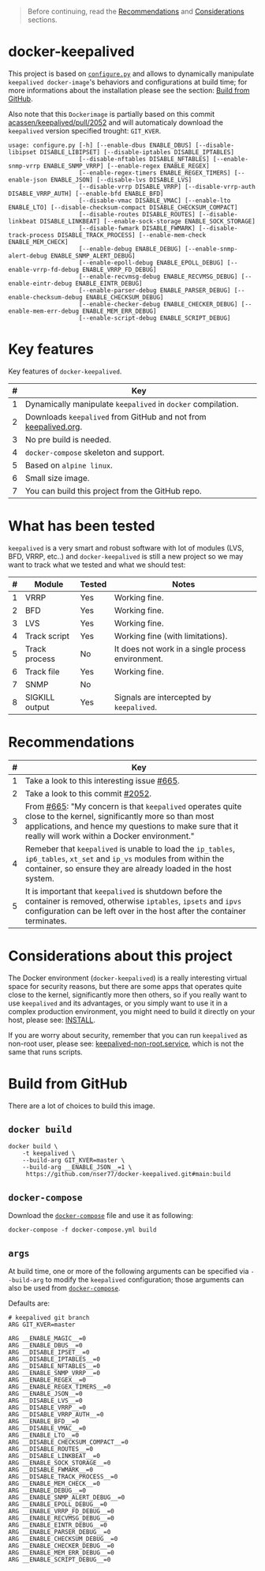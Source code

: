 > Before continuing, read the [Recommendations](#recommendations) and [Considerations](#considerations-about-this-project) sections.

# docker-keepalived
This project is based on [```configure.py```](build/configure.py) and allows to dynamically manipulate ```keepalived docker-image```'s behaviors and configurations at build time; for more informations about the installation please see the section: [Build from GitHub](#build-from-github).

Also note that this ```Dockerimage``` is partially based on this commit [acassen/keepalived/pull/2052](https://github.com/acassen/keepalived/pull/2052) and will automaticaly download the ```keepalived``` version specified trought: ```GIT_KVER```.

```
usage: configure.py [-h] [--enable-dbus ENABLE_DBUS] [--disable-libipset DISABLE_LIBIPSET] [--disable-iptables DISABLE_IPTABLES]
                    [--disable-nftables DISABLE_NFTABLES] [--enable-snmp-vrrp ENABLE_SNMP_VRRP] [--enable-regex ENABLE_REGEX]
                    [--enable-regex-timers ENABLE_REGEX_TIMERS] [--enable-json ENABLE_JSON] [--disable-lvs DISABLE_LVS]
                    [--disable-vrrp DISABLE_VRRP] [--disable-vrrp-auth DISABLE_VRRP_AUTH] [--enable-bfd ENABLE_BFD]
                    [--disable-vmac DISABLE_VMAC] [--enable-lto ENABLE_LTO] [--disable-checksum-compact DISABLE_CHECKSUM_COMPACT]
                    [--disable-routes DISABLE_ROUTES] [--disable-linkbeat DISABLE_LINKBEAT] [--enable-sock-storage ENABLE_SOCK_STORAGE]
                    [--disable-fwmark DISABLE_FWMARK] [--disable-track-process DISABLE_TRACK_PROCESS] [--enable-mem-check ENABLE_MEM_CHECK]
                    [--enable-debug ENABLE_DEBUG] [--enable-snmp-alert-debug ENABLE_SNMP_ALERT_DEBUG]
                    [--enable-epoll-debug ENABLE_EPOLL_DEBUG] [--enable-vrrp-fd-debug ENABLE_VRRP_FD_DEBUG]
                    [--enable-recvmsg-debug ENABLE_RECVMSG_DEBUG] [--enable-eintr-debug ENABLE_EINTR_DEBUG]
                    [--enable-parser-debug ENABLE_PARSER_DEBUG] [--enable-checksum-debug ENABLE_CHECKSUM_DEBUG]
                    [--enable-checker-debug ENABLE_CHECKER_DEBUG] [--enable-mem-err-debug ENABLE_MEM_ERR_DEBUG]
                    [--enable-script-debug ENABLE_SCRIPT_DEBUG]
```

# Key features
Key features of ```docker-keepalived```.

| # | Key
| ------------- | ------------- |
| 1 | Dynamically manipulate ```keepalived``` in ```docker``` compilation.  |
| 2 | Downloads ```keepalived``` from GitHub and not from [keepalived.org](https://keepalived.org).  |
| 3 | No pre build is needed.  | 
| 4 | ```docker-compose``` skeleton and support.   |
| 5 | Based on ```alpine linux```.  |
| 6 | Small size image.  |
| 7 | You can build this project from the GitHub repo. |

# What has been tested
```keepalived``` is a very smart and robust software with lot of modules (LVS, BFD, VRRP, etc..) and ```docker-keepalived``` is still a new project so we may want to track what we tested and what we should test:

| # | Module | Tested | Notes | 
| ------------- | ------------- | ------------- | ------------- | 
| 1 | VRRP  | Yes | Working fine. |
| 2 | BFD  | Yes | Working fine. |
| 3 | LVS  | Yes | Working fine. |
| 4 | Track script  | Yes | Working fine (with limitations). |
| 5 | Track process  | No | It does not work in a single process environment. |
| 6 | Track file | Yes | Working fine. |
| 7 | SNMP | No |  |
| 8 | SIGKILL output  | Yes | Signals are intercepted by ```keepalived```.|

# Recommendations

| # | Key |
| ------------- | ------------- |
| 1 | Take a look to this interesting issue [#665](https://github.com/acassen/keepalived/issues/665).  |
| 2 | Take a look to this commit [#2052](https://github.com/acassen/keepalived/pull/2052).  |
| 3 | From [#665](https://github.com/acassen/keepalived/issues/665): "My concern is that ```keepalived``` operates quite close to the kernel, significantly more so than most applications, and hence my questions to make sure that it really will work within a Docker environment." |
| 4 | Remeber that ```keepalived``` is unable to load the ```ip_tables```, ```ip6_tables```, ```xt_set``` and ```ip_vs``` modules from within the container, so ensure they are already loaded in the host system. |
| 5 | It is important that ```keepalived``` is shutdown before the container is removed, otherwise ```iptables```, ```ipsets``` and ```ipvs``` configuration can be left over in the host after the container terminates. |

# Considerations about this project

The Docker environment (```docker-keepalived```) is a really interesting virtual space for security reasons, but there are some apps that operates quite close to the kernel, significantly more then others, so if you really want to use ```keepalived``` and its advantages, or you simply want to use it in a complex production environment, you might need to build it directly on your host, please see: [INSTALL](https://github.com/acassen/keepalived/blob/master/INSTALL).

If you are worry about security, remember that you can run ```keepalived``` as non-root user, please see: [keepalived-non-root.service](https://github.com/acassen/keepalived/blob/master/keepalived/keepalived-non-root.service.in), which is not the same that runs scripts.

# Build from GitHub
There are a lot of choices to build this image.

## ```docker build```
```
docker build \
    -t keepalived \
    --build-arg GIT_KVER=master \
    --build-arg __ENABLE_JSON__=1 \
     https://github.com/nser77/docker-keepalived.git#main:build
```

## ```docker-compose```
Download the  [```docker-compose```](compose/docker-compose.yml) file and use it as following:

```
docker-compose -f docker-compose.yml build
```

## ```args```
At build time, one or more of the following arguments can be specified via ```--build-arg``` to modify the ```keepalived``` configuration; those arguments can also be used from [```docker-compose```](compose/docker-compose.yml).

Defaults are:

```
# keepalived git branch
ARG GIT_KVER=master

ARG __ENABLE_MAGIC__=0
ARG __ENABLE_DBUS__=0
ARG __DISABLE_IPSET__=0
ARG __DISABLE_IPTABLES__=0
ARG __DISABLE_NFTABLES__=0
ARG __ENABLE_SNMP_VRRP__=0
ARG __ENABLE_REGEX__=0
ARG __ENABLE_REGEX_TIMERS__=0
ARG __ENABLE_JSON__=0
ARG __DISABLE_LVS__=0
ARG __DISABLE_VRRP__=0
ARG __DISABLE_VRRP_AUTH__=0
ARG __ENABLE_BFD__=0
ARG __DISABLE_VMAC__=0
ARG __ENABLE_LTO__=0
ARG __DISABLE_CHECKSUM_COMPACT__=0
ARG __DISABLE_ROUTES__=0
ARG __DISABLE_LINKBEAT__=0
ARG __ENABLE_SOCK_STORAGE__=0
ARG __DISABLE_FWMARK__=0
ARG __DISABLE_TRACK_PROCESS__=0
ARG __ENABLE_MEM_CHECK__=0
ARG __ENABLE_DEBUG__=0
ARG __ENABLE_SNMP_ALERT_DEBUG__=0
ARG __ENABLE_EPOLL_DEBUG__=0
ARG __ENABLE_VRRP_FD_DEBUG__=0
ARG __ENABLE_RECVMSG_DEBUG__=0
ARG __ENABLE_EINTR_DEBUG__=0
ARG __ENABLE_PARSER_DEBUG__=0
ARG __ENABLE_CHECKSUM_DEBUG__=0
ARG __ENABLE_CHECKER_DEBUG__=0
ARG __ENABLE_MEM_ERR_DEBUG__=0
ARG __ENABLE_SCRIPT_DEBUG__=0
```
